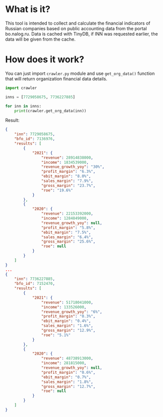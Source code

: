 # What is it?

This tool is intended to collect and calculate the financial indicators of Russian companies based on public accounting data from the portal bo.nalog.ru. Data is cached with TinyDB, if INN was requested earlier, the data will be given from the cache.

# How does it work?

You can just import `crawler.py` module and use `get_org_data()` function that will return organization financial data details.

```python
import crawler

inns = [7729058675, 7736227885]

for inn in inns:
    print(crawler.get_org_data(inn))
```

Result:

```json
{
    "inn": 7729058675,
    "bfo_id": 7136976,
    "results": [
        {
            "2021": {
                "revenue": 28914838000,
                "income": 1834539000,
                "revenue_growth_yoy": "30%",
                "profit_margin": "6.3%",
                "ebit_margin": "8.0%",
                "sales_margin": "7.9%",
                "gross_margin": "23.7%",
                "roe": "19.6%"
            }
        },
        {
            "2020": {
                "revenue": 22153392000,
                "income": 1284849000,
                "revenue_growth_yoy": null,
                "profit_margin": "5.8%",
                "ebit_margin": "7.5%",
                "sales_margin": "6.4%",
                "gross_margin": "25.6%",
                "roe": null
            }
        }
    ]
}
...
{
    "inn": 7736227885,
    "bfo_id": 7152470,
    "results": [
        {
            "2021": {
                "revenue": 51718041000,
                "income": 133526000,
                "revenue_growth_yoy": "6%",
                "profit_margin": "0.3%",
                "ebit_margin": "0.4%",
                "sales_margin": "1.6%",
                "gross_margin": "12.9%",
                "roe": "5.1%"
            }
        },
        {
            "2020": {
                "revenue": 48738913000,
                "income": 281815000,
                "revenue_growth_yoy": null,
                "profit_margin": "0.6%",
                "ebit_margin": "0.7%",
                "sales_margin": "1.8%",
                "gross_margin": "12.7%",
                "roe": null
            }
        }
    ]
}
```

